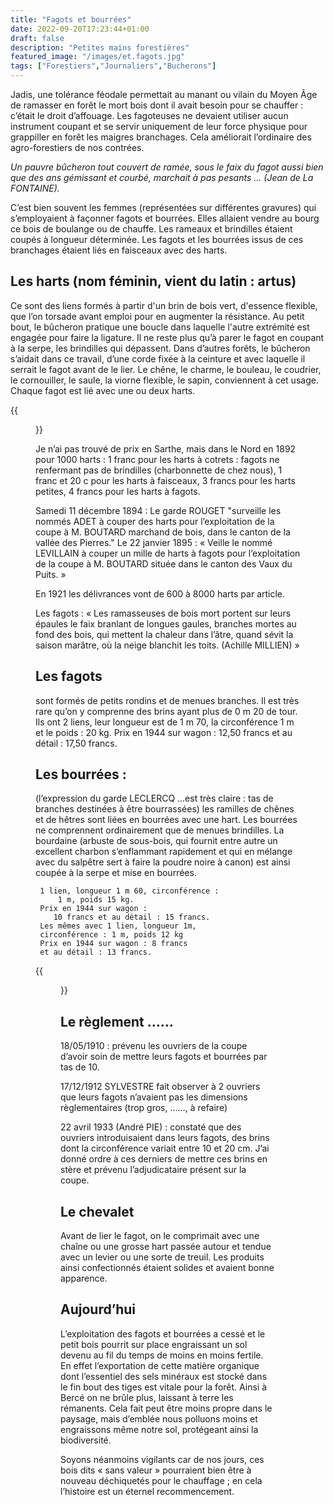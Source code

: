```yaml
---
title: "Fagots et bourrées"
date: 2022-09-20T17:23:44+01:00
draft: false
description: "Petites mains forestières"
featured_image: "/images/et.fagots.jpg"
tags: ["Forestiers","Journaliers","Bucherons"]
---
```


Jadis, une tolérance féodale permettait au 
manant ou vilain du Moyen Âge de ramasser
en forêt le mort bois dont il avait besoin
pour se chauffer : c’était le droit d’affouage.
Les fagoteuses ne devaient utiliser aucun 
instrument coupant et se servir uniquement 
de leur force physique pour grappiller en
forêt les maigres branchages. Cela améliorait
l’ordinaire des agro-forestiers de nos contrées.

*Un pauvre bûcheron tout couvert de ramée, 
sous le faix du fagot aussi bien que des ans
 gémissant et courbé, marchait à pas pesants 
… (Jean de La FONTAINE).*

C’est bien souvent les femmes (représentées sur
différentes gravures) qui s’employaient à façonner
fagots et bourrées. Elles allaient vendre au bourg 
ce bois de boulange ou de chauffe. 
Les rameaux et brindilles étaient coupés à longueur
déterminée. Les fagots et les bourrées issus de 
ces branchages étaient liés en faisceaux avec des harts.

## Les harts (nom féminin, vient du latin : artus)

Ce sont des liens formés à partir d'un brin de
bois vert, d'essence flexible, que l’on torsade 
avant emploi pour en augmenter la résistance.
Au petit bout, le bûcheron pratique une boucle 
dans laquelle l'autre extrémité est engagée pour
faire la ligature. Il ne reste plus qu’à parer le fagot 
en coupant à la serpe, les brindilles qui dépassent. 
Dans d’autres forêts, le bûcheron s’aidait dans ce
travail, d’une corde fixée à la ceinture et avec 
laquelle il serrait le fagot avant de le lier.
Le chêne, le charme, le bouleau, le coudrier, 
le cornouiller, le saule, la viorne flexible, le sapin,
 conviennent à cet usage. Chaque fagot est lié 
avec une ou deux harts. 

{{<figure src="/images/articles/foreau1916.jpg" title="Autorisation de Harts">}}


Je n’ai pas trouvé de prix en Sarthe, mais 
dans le Nord en 1892  pour 1000 harts :
1 franc pour les harts à cotrets : fagots ne 
renfermant pas de brindilles 
(charbonnette de chez nous), 
1 franc et 20 c  pour les harts à faisceaux, 
3 francs pour les harts petites,
4 francs pour les harts à fagots.

Samedi 11 décembre 1894 : 
Le garde ROUGET "surveille les nommés ADET 
à couper des harts pour l’exploitation de la coupe
à M. BOUTARD marchand de bois, dans le canton
de la vallée des Pierres."
Le 22 janvier 1895 : « Veille le nommé LEVILLAIN
à couper un mille de harts à fagots pour l’exploitation 
de la coupe à M. BOUTARD située dans le canton des
Vaux du Puits. »

En 1921 les délivrances vont de 600 à 8000 harts par article. 

   Les fagots : « Les ramasseuses de bois mort portent
   sur leurs épaules le faix branlant de longues gaules, 
   branches mortes au fond des bois, qui mettent la 
   chaleur dans l’âtre, quand sévit la saison marâtre,
   où la neige blanchit les toits. 
   (Achille MILLIEN) »

## Les fagots 
sont formés de petits rondins et de 
menues branches. Il est très rare qu’on y comprenne
des brins ayant plus de 0 m 20 de tour. 
Ils ont 2 liens, leur longueur est de 1 m 70, 
la circonférence 1 m et le poids : 20 kg.
Prix en 1944 sur wagon : 12,50 francs 
et au détail : 17,50 francs.

## Les bourrées :
(l’expression du garde LECLERCQ …est très claire : 
tas de branches destinées à être bourrassées)
les ramilles de chênes et de hêtres sont liées 
en bourrées avec une hart. 
Les bourrées ne comprennent ordinairement 
que de menues brindilles.
La bourdaine (arbuste de sous-bois, qui fournit entre 
autre un excellent charbon s’enflammant 
rapidement et qui en mélange avec du salpêtre
sert à faire la poudre noire à canon) est ainsi 
coupée à la serpe et mise en bourrées.

     1 lien, longueur 1 m 60, circonférence : 
         1 m, poids 15 kg.
     Prix en 1944 sur wagon : 
        10 francs et au détail : 15 francs.
     Les mêmes avec 1 lien, longueur 1m,
     circonférence : 1 m, poids 12 kg
     Prix en 1944 sur wagon : 8 francs 
     et au détail : 13 francs.

{{<figure src="/images/articles/bmarigne.jpg" title="Dans le bourg de Marigné">}}


## Le règlement ……
18/05/1910 : prévenu les ouvriers de la coupe 
d’avoir soin de mettre leurs fagots et bourrées 
par tas de 10.

17/12/1912 SYLVESTRE  fait observer à 2 
ouvriers que leurs fagots n’avaient pas 
les dimensions règlementaires 
(trop gros, ……, à refaire)

22 avril 1933 (André PIE) : constaté que des 
ouvriers introduisaient dans leurs fagots, des 
brins dont la circonférence variait entre 10 et 20 cm. 
J’ai donné ordre à ces derniers de mettre ces 
brins en stère et prévenu l’adjudicataire présent 
sur la coupe.

## Le chevalet
Avant de lier le fagot, on le comprimait avec 
une chaîne ou une grosse hart passée autour 
et tendue avec un levier ou une sorte de treuil. 
Les produits ainsi confectionnés étaient solides 
et avaient bonne apparence.

## Aujourd’hui
L’exploitation des fagots et bourrées a cessé et le 
petit bois pourrit sur place engraissant un sol 
devenu au fil du temps de moins en moins fertile.
En effet l’exportation de cette matière organique
dont l’essentiel des sels minéraux est stocké 
dans le fin bout des tiges est vitale pour la forêt.
Ainsi à Bercé on ne brûle plus, laissant à terre 
les rémanents.
Cela fait peut être moins propre dans le paysage,
mais d’emblée nous polluons moins et engraissons 
même notre sol, protégeant ainsi la biodiversité.
 
Soyons néanmoins vigilants car de nos jours, 
ces bois dits « sans valeur » pourraient bien être
à nouveau déchiquetés pour le chauffage ; 
en cela l’histoire est un éternel recommencement.
 
